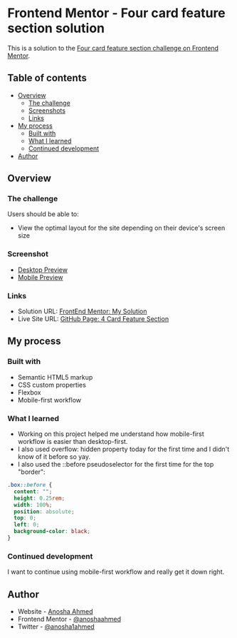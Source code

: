 # Frontend Mentor - Four card feature section solution

This is a solution to the [Four card feature section challenge on Frontend Mentor](https://www.frontendmentor.io/challenges/four-card-feature-section-weK1eFYK).

## Table of contents

- [Overview](#overview)
  - [The challenge](#the-challenge)
  - [Screenshots](#screenshots)
  - [Links](#links)
- [My process](#my-process)
  - [Built with](#built-with)
  - [What I learned](#what-i-learned)
  - [Continued development](#continued-development)
- [Author](#author)

## Overview

### The challenge

Users should be able to:

- View the optimal layout for the site depending on their device's screen size

### Screenshot

- [Desktop Preview](solution-screenshots/desktop-preview.png)
- [Mobile Preview](solution-screenshots/mobile-preview.png)

### Links

- Solution URL: [FrontEnd Mentor: My Solution](https://www.frontendmentor.io/solutions/responsive-4-card-feature-section-using-css-flexbox-aoUWHBpjR)
- Live Site URL: [GitHub Page: 4 Card Feature Section](https://anoshaahmed.github.io/4-card-section/)

## My process

### Built with

- Semantic HTML5 markup
- CSS custom properties
- Flexbox
- Mobile-first workflow

### What I learned

- Working on this project helped me understand how mobile-first workflow is easier than desktop-first.
- I also used overflow: hidden property today for the first time and I didn't know of it before so yay.
- I also used the ::before pseudoselector for the first time for the top "border":
```css
.box::before {
  content: "";
  height: 0.25rem;
  width: 100%;
  position: absolute;
  top: 0;
  left: 0;
  background-color: black;
}
```

### Continued development

I want to continue using mobile-first workflow and really get it down right.

## Author

- Website - [Anosha Ahmed](https://www.anoshaahmed.com)
- Frontend Mentor - [@anoshaahmed](https://www.frontendmentor.io/profile/anoshaahmed)
- Twitter - [@anosha1ahmed](https://www.twitter.com/anosha1ahmed)
